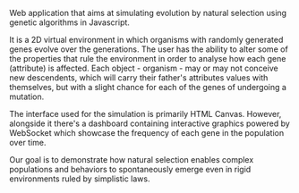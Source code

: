 Web application that aims at simulating evolution by natural selection using genetic algorithms in Javascript. 

It is a 2D virtual environment in which organisms with randomly generated genes evolve over the generations. The user has the ability to alter some of the properties that rule the environment in order to analyse how each gene (attribute) is affected. Each object - organism - may or may not conceive new descendents, which will carry their father's attributes values with themselves, but with a slight chance for each of the genes of undergoing a mutation.

The interface used for the simulation is primarily HTML Canvas. However, alongside it there's a dashboard containing interactive graphics powered by WebSocket which showcase the frequency of each gene in the population over time.

Our goal is to demonstrate how natural selection enables complex populations and behaviors to spontaneously emerge even in rigid environments ruled by simplistic laws.

